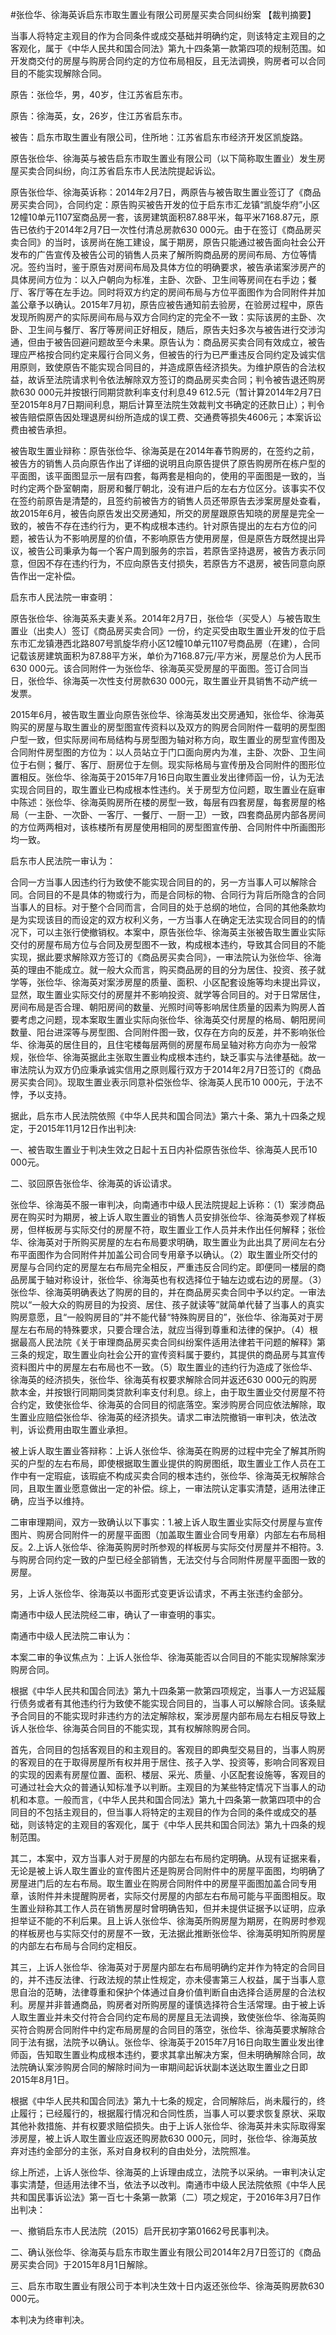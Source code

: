 #张俭华、徐海英诉启东市取生置业有限公司房屋买卖合同纠纷案 
【裁判摘要】

当事人将特定主观目的作为合同条件或成交基础并明确约定，则该特定主观目的之客观化，属于《中华人民共和国合同法》第九十四条第一款第四项的规制范围。如开发商交付的房屋与购房合同约定的方位布局相反，且无法调换，购房者可以合同目的不能实现解除合同。

原告：张俭华，男，40岁，住江苏省启东市。

原告：徐海英，女，26岁，住江苏省启东市。

被告：启东市取生置业有限公司，住所地：江苏省启东市经济开发区凯旋路。

原告张俭华、徐海英与被告启东市取生置业有限公司（以下简称取生置业）发生房屋买卖合同纠纷，向江苏省启东市人民法院提起诉讼。



原告张俭华、徐海英诉称：2014年2月7日，两原告与被告取生置业签订了《商品房买卖合同》，合同约定：原告购买被告开发的位于启东市汇龙镇“凯旋华府”小区12幢10单元1107室商品房一套，该房建筑面积87.88平米，每平米7168.87元，原告已依约于2014年2月7日一次性付清总房款630 000元。由于在签订《商品房买卖合同》的当时，该房尚在施工建设，属于期房，原告只能通过被告面向社会公开发布的广告宣传及被告公司的销售人员来了解所购商品房的房间布局、方位等情况。签约当时，鉴于原告对房间布局及具体方位的明确要求，被告承诺案涉房产的具体房间方位为：以入户朝向为标准，主卧、次卧、卫生间等房间在右手边；餐厅、客厅等在左手边。同时将双方约定的房间布局与方位平面图作为合同附件并加盖公章予以确认。2015年7月初，原告应被告通知前去验房，在验房过程中，原告发现所购房产的实际房间布局与双方合同约定的完全不一致：实际该房的主卧、次卧、卫生间与餐厅、客厅等房间正好相反，随后，原告夫妇多次与被告进行交涉沟通，但由于被告回避问题故至今未果。原告认为：商品房买卖合同有效成立，被告理应严格按合同约定来履行合同义务，但被告的行为已严重违反合同约定及诚实信用原则，致使原告不能实现合同目的，并造成原告经济损失。为维护原告的合法权益，故诉至法院请求判令依法解除双方签订的商品房买卖合同；判令被告退还购房款630 000元并按银行同期贷款利率支付利息49 612.5元（暂计算2014年2月7日至2015年8月7日期间利息，期后计算至法院生效裁判文书确定的还款日止）；判令被告赔偿原告因处理退房纠纷所造成的误工费、交通费等损失4606元；本案诉讼费由被告承担。



被告取生置业辩称：原告张俭华、徐海英是在2014年春节购房的，在签约之前，被告方的销售人员向原告作出了详细的说明且向原告提供了原告购房所在栋户型的平面图，该平面图显示一层有四套，每两套是相向的，使用的平面图是一致的，当时约定两个卧室朝南，厨房和餐厅朝北，没有进户后的左右方位区分。该事实不仅在签约前原告是清楚的，且签约前被告方的销售人员还带原告去涉案房屋处查看，故2015年6月，被告向原告发出交房通知，所交的房屋跟原告知晓的房屋是完全一致的，被告不存在违约行为，更不构成根本违约。针对原告提出的左右方位的问题，被告认为不影响房屋的价值，不影响原告方使用房屋，但是原告方既然提出异议，被告公司秉承为每一个客户周到服务的宗旨，若原告坚持退房，被告方表示同意，但因不存在违约行为，不应向原告支付损失，若原告方不退房，被告同意向原告作出一定补偿。



启东市人民法院一审查明：

原告张俭华、徐海英系夫妻关系。2014年2月7日，张俭华（买受人）与被告取生置业（出卖人）签订《商品房买卖合同》一份，约定买受由取生置业开发的位于启东市汇龙镇港西北路807号凯旋华府小区12幢10单元1107号商品房（在建），合同记载该房建筑面积为87.88平方米，单价为7168.87元/平方米，房屋总价为人民币630 000元。该合同附件一为张俭华、徐海英买受房屋的平面图。签订合同当日，张俭华、徐海英一次性支付房款630 000元，取生置业开具销售不动产统一发票。

2015年6月，被告取生置业向原告张俭华、徐海英发出交房通知，张俭华、徐海英购买的房屋与取生置业的房型图宣传资料以及双方的购房合同附件一载明的房型图户型一致，但实际房间布局结构与房型图为轴对称方向，取生置业的房型宣传图及合同附件房型图的方位为：以人员站立于门口面向房内为准，主卧、次卧、卫生间位于右侧；餐厅、客厅、厨房位于左侧。现实际格局与宣传册及合同附件的图形位置相反。张俭华、徐海英于2015年7月16日向取生置业发出律师函一份，认为无法实现合同目的，取生置业已构成根本性违约。关于房型方位问题，取生置业在庭审中陈述：张俭华、徐海英购房所在楼的房型一致，每层有四套房屋，每套房屋的格局（一主卧、一次卧、一客厅、一餐厅、一厨一卫）一致，四套商品房内部各房间的方位两两相对，该栋楼所有房屋使用相同的房型图宣传册、合同附件中所画图形均一致。



启东市人民法院一审认为：

合同一方当事人因违约行为致使不能实现合同目的的，另一方当事人可以解除合同。合同目的不是具体的物或行为，而是合同标的物、合同行为背后所隐含的合同当事人的目标。对于整个合同而言，合同目的处于总纲的地位，合同的其他条款均是为实现该目的而设定的双方权利义务，一方当事人在确定无法实现合同目的的情况下，可以主张行使撤销权。本案中，原告张俭华、徐海英主张被告取生置业实际交付的房屋布局方位与合同及房型图不一致，构成根本违约，导致其合同目的不能实现，据此要求解除双方签订的《商品房买卖合同》，一审法院认为张俭华、徐海英的理由不能成立。就一般大众而言，购买商品房的目的分为居住、投资、孩子就学等，张俭华、徐海英对案涉房屋的质量、面积、小区配套设施等均未提出异议，显然，取生置业实际交付的房屋并不影响投资、就学等合同目的。对于日常居住，房间布局是否合理、朝阳房间的数量、光照时间等影响居住质量的因素为购房人首要考虑之问题，现本案取生置业实际向张俭华、徐海英交付房屋的格局、朝阳房间数量、阳台进深等与房型图、合同附件图一致，仅存在方向的反差，并不影响张俭华、徐海英的居住目的，且住宅楼每层两侧的房屋布局呈轴对称方向亦为一般常规，张俭华、徐海英据此主张取生置业构成根本违约，缺乏事实与法律基础。故一审法院认为双方仍应秉承诚实信用之原则履行双方于2014年2月7日签订的《商品房买卖合同》。现取生置业表示同意补偿张俭华、徐海英人民币10 000元，于法不悖，予以支持。



据此，启东市人民法院依照《中华人民共和国合同法》第六十条、第九十四条之规定，于2015年11月12日作出判决:

一、被告取生置业于判决生效之日起十五日内补偿原告张俭华、徐海英人民币10 000元。

二、驳回原告张俭华、徐海英的诉讼请求。



张俭华、徐海英不服一审判决，向南通市中级人民法院提起上诉称：（1）案涉商品房在购买时为期房，被上诉人取生置业的销售人员安排张俭华、徐海英参观了样板房，但样板房与实际交付的房屋不符，取生置业工作人员并未作出任何解释；张俭华、徐海英对于所购买房屋的左右布局要求明确，取生置业为此出具了房间左右分布平面图作为合同附件并加盖公司合同专用章予以确认。（2）取生置业所交付的房屋与合同约定的房屋左右布局完全相反，严重违反合同约定。即便同一楼层的商品房属于轴对称设计，张俭华、徐海英也有权选择位于轴左边或右边的房屋。（3）张俭华、徐海英明确表达了购房的目的，并在商品房买卖合同中予以约定。一审法院以“一般大众的购房目的为投资、居住、孩子就读等”就简单代替了当事人的真实购房意愿，且“一般购房目的”并不能代替“特殊购房目的”，张俭华、徐海英对于房屋左右布局的特殊要求，只要合理合法，就应当得到尊重和法律的保护。（4）根据最高人民法院《关于审理商品房买卖合同纠纷案件适用法律若干问题的解释》第三条的规定，取生置业向社会公开的宣传资料属于要约，其提供的商品房与其宣传资料图片中的房屋左右布局也不一致。（5）取生置业的违约行为造成了张俭华、徐海英的经济损失，张俭华、徐海英有权要求解除合同并返还630 000元的购房款本金，并按银行同期同类贷款利率支付利息。综上，由于取生置业交付房屋不符合约定，致使张俭华、徐海英的合同目的彻底落空。案涉购房合同应依法解除，取生置业应赔偿张俭华、徐海英的经济损失。请求二审法院撤销一审判决，依法改判，诉讼费用由取生置业承担。



被上诉人取生置业答辩称：上诉人张俭华、徐海英在购房的过程中完全了解其所购买的户型的左右布局，即使根据取生置业提供的购房图纸，取生置业工作人员在工作中有一定瑕疵，该瑕疵不构成买卖合同的根本违约，张俭华、徐海英无权解除合同，且取生置业愿意做出一定的补偿。综上，一审法院认定事实清楚，适用法律正确，应当予以维持。



二审审理期间，双方一致确认以下事实：1.被上诉人取生置业实际交付房屋与宣传图片、购房合同附件一的房屋平面图（加盖取生置业合同专用章）内部左右布局相反。2.上诉人张俭华、徐海英购房时所参观的样板房与实际交付房屋并不相符。3.与购房合同约定一致的户型已经全部销售，无法交付与合同附件房屋平面图一致的房屋。

另，上诉人张俭华、徐海英以书面形式变更诉讼请求，不再主张违约金部分。

南通市中级人民法院经二审，确认了一审查明的事实。



南通市中级人民法院二审认为：

本案二审的争议焦点为：上诉人张俭华、徐海英能否以合同目的不能实现解除案涉购房合同。

根据《中华人民共和国合同法》第九十四条第一款第四项规定，当事人一方迟延履行债务或者有其他违约行为致使不能实现合同目的，当事人可以解除合同。该条赋予合同目的不能实现时非违约方的法定解除权，案涉房屋内部布局左右相反导致上诉人张俭华、徐海英合同目的不能实现，其有权解除购房合同。

首先，合同目的包括客观目的和主观目的。客观目的即典型交易目的，当事人购房的客观目的在于取得房屋所有权并用于居住、孩子入学、投资等，影响合同客观目的实现的因素有房屋位置、面积、楼层、采光、质量、小区配套设施等，客观目的可通过社会大众的普通认知标准予以判断。主观目的为某些特定情况下当事人的动机和本意。一般而言，《中华人民共和国合同法》第九十四条第一款第四项中的合同目的不包括主观目的，但当事人将特定的主观目的作为合同的条件或成交的基础，则该特定的主观目的客观化，属于《中华人民共和国合同法》第九十四条的规制范围。



其二，本案中，双方当事人对于房屋的内部左右布局约定明确。从现有证据来看，无论是被上诉人取生置业的宣传图片还是购房合同附件中的房屋平面图，均明确了房屋进门后的左右布局。取生置业在购房合同附件中的房屋平面图加盖合同专用章，该附件并未提醒购房者，实际交付房屋的内部左右布局可能与平面图相反。取生置业辩称其工作人员在销售房屋时曾明确告知，但并未提供证据予以证明，应承担举证不能的不利后果。且上诉人张俭华、徐海英所购房屋为期房，在购房时参观的样板房也与实际交付的房屋不一致，无法据此推断张俭华、徐海英明知所购房屋的内部左右布局与合同约定相反。

其三，上诉人张俭华、徐海英对于房屋内部左右布局明确约定并作为特定的合同目的，并不违反法律、行政法规的禁止性规定，亦未侵害第三人权益，属于当事人意思自治的范畴，法律尊重和保护个体通过自身价值判断自由选择合适房屋的合法权利。房屋并非普通商品，购房者对所购房屋的谨慎选择符合生活常理。由于被上诉人取生置业并未交付符合合同约定布局的房屋且无法调换，致使张俭华、徐海英购买符合购房合同附件中约定布局房屋的合同目的落空，张俭华、徐海英要求解除合同于法有据，法院予以确认。张俭华、徐海英于2015年7月16日向取生置业发出律师函，告知取生置业构成根本违约，要求其拿出解决方案，但未明确解除合同，故法院确认案涉购房合同的解除时间为一审期间起诉状副本送达取生置业之日即2015年8月1日。

根据《中华人民共和国合同法》第九十七条的规定，合同解除后，尚未履行的，终止履行；已经履行的，根据履行情况和合同性质，当事人可以要求恢复原状、采取其他补救措施、并有权要求赔偿损失。由于上诉人张俭华、徐海英并未实际取得案涉房屋，被上诉人取生置业应返还购房款630 000元，同时，张俭华、徐海英放弃对违约金部分的主张，系对自身权利的自由处分，法院照准。



综上所述，上诉人张俭华、徐海英的上诉理由成立，法院予以采纳。一审判决认定事实清楚，但适用法律不当，依法予以改判。南通市中级人民法院依照《中华人民共和国民事诉讼法》第一百七十条第一款第（二）项之规定，于2016年3月7日作出判决：

一、撤销启东市人民法院（2015）启开民初字第01662号民事判决。

二、确认张俭华、徐海英与启东市取生置业有限公司2014年2月7日签订的《商品房买卖合同》于2015年8月1日解除。

三、启东市取生置业有限公司于本判决生效十日内返还张俭华、徐海英购房款630 000元。

本判决为终审判决。


